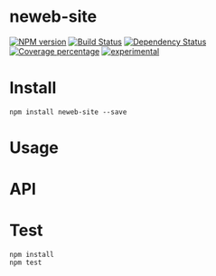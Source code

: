 # neweb-site



[![NPM version][npm-image]][npm-url] [![Build Status][travis-image]][travis-url] [![Dependency Status][daviddm-image]][daviddm-url] [![Coverage percentage][coveralls-image]][coveralls-url]
[![experimental](http://badges.github.io/stability-badges/dist/experimental.svg)](http://github.com/badges/stability-badges)

# Install

    npm install neweb-site --save

# Usage



# API



# Test

    npm install
    npm test

[npm-image]: https://badge.fury.io/js/neweb-site.svg
[npm-url]: https://npmjs.org/package/neweb-site
[travis-image]: https://travis-ci.org/newebio/neweb-site.svg?branch=master
[travis-url]: https://travis-ci.org/newebio/neweb-site
[daviddm-image]: https://david-dm.org/newebio/neweb-site.svg?theme=shields.io
[daviddm-url]: https://david-dm.org/newebio/neweb-site
[coveralls-image]: https://coveralls.io/repos/newebio/neweb-site/badge.svg
[coveralls-url]: https://coveralls.io/r/newebio/neweb-site
